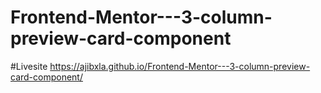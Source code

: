 # Frontend-Mentor---3-column-preview-card-component

#Livesite https://ajibxla.github.io/Frontend-Mentor---3-column-preview-card-component/
